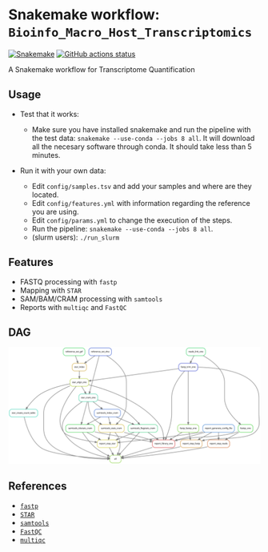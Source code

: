 # Snakemake workflow: `Bioinfo_Macro_Host_Transcriptomics`

[![Snakemake](https://img.shields.io/badge/snakemake-≥6.3.0-brightgreen.svg)](https://snakemake.github.io)
[![GitHub actions status](https://github.com/3d-omics/Bioinfo_Macro_Host_Transcriptomics/workflows/Tests/badge.svg?branch=devel)](https://github.com/3d-omics/Bioinfo_Macro_Host_Transcriptomics/actions?query=branch%3Adevel+workflow%3ATests)


A Snakemake workflow for Transcriptome Quantification


## Usage

- Test that it works:
  - Make sure you have installed snakemake and run the pipeline with the test
    data: `snakemake --use-conda --jobs 8 all`. It will download all the
    necesary software through conda. It should take less than 5 minutes.

- Run it with your own data:
  - Edit `config/samples.tsv` and add your samples and where are they located.
  - Edit `config/features.yml` with information regarding the reference you are
    using.
  - Edit `config/params.yml` to change the execution of the steps.
  - Run the pipeline: `snakemake --use-conda --jobs 8 all`.
  - (slurm users): `./run_slurm`

## Features

- FASTQ processing with `fastp`
- Mapping with `STAR`
- SAM/BAM/CRAM processing with `samtools`
- Reports with `multiqc` and `FastQC`

## DAG

![host_transcriptomics_pipeline](./rulegraph.svg?raw=true)

## References

- [`fastp`](https://github.com/OpenGene/fastp)
- [`STAR`](https://github.com/alexdobin/STAR)
- [`samtools`](https://github.com/samtools/samtools)
- [`FastQC`](https://github.com/s-andrews/FastQC)
- [`multiqc`](https://github.com/ewels/MultiQC)
